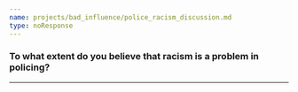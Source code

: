 ```yaml
---
name: projects/bad_influence/police_racism_discussion.md
type: noResponse
---
```


### To what extent do you believe that racism is a problem in policing?

---
